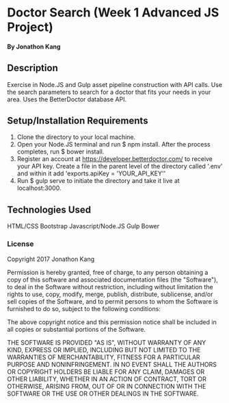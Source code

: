 # Doctor Search (Week 1 Advanced JS Project)

#### By Jonathon Kang

## Description

Exercise in Node.JS and Gulp asset pipeline construction with API calls. Use the search parameters to search for a doctor that fits your needs in your area. Uses the BetterDoctor database API.

## Setup/Installation Requirements
1. Clone the directory to your local machine.
2. Open your Node.JS terminal and run $ npm install. After the process completes, run $ bower install.
3. Register an account at https://developer.betterdoctor.com/ to receive your API key. Create a file in the parent level of the directory called '.env' and within it add 'exports.apiKey = 'YOUR_API_KEY''
4. Run $ gulp serve to initiate the directory and take it live at localhost:3000.

## Technologies Used

HTML/CSS
Bootstrap
Javascript/Node.JS
Gulp
Bower

### License

Copyright 2017 Jonathon Kang

Permission is hereby granted, free of charge, to any person obtaining a copy of this software and associated documentation files (the "Software"), to deal in the Software without restriction, including without limitation the rights to use, copy, modify, merge, publish, distribute, sublicense, and/or sell copies of the Software, and to permit persons to whom the Software is furnished to do so, subject to the following conditions:

The above copyright notice and this permission notice shall be included in all copies or substantial portions of the Software.

THE SOFTWARE IS PROVIDED "AS IS", WITHOUT WARRANTY OF ANY KIND, EXPRESS OR IMPLIED, INCLUDING BUT NOT LIMITED TO THE WARRANTIES OF MERCHANTABILITY, FITNESS FOR A PARTICULAR PURPOSE AND NONINFRINGEMENT. IN NO EVENT SHALL THE AUTHORS OR COPYRIGHT HOLDERS BE LIABLE FOR ANY CLAIM, DAMAGES OR OTHER LIABILITY, WHETHER IN AN ACTION OF CONTRACT, TORT OR OTHERWISE, ARISING FROM, OUT OF OR IN CONNECTION WITH THE SOFTWARE OR THE USE OR OTHER DEALINGS IN THE SOFTWARE.
